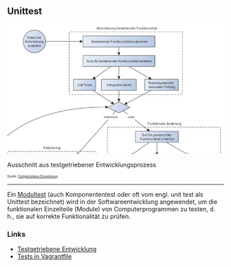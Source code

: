 Unittest
--------

![](../../../images/Docker/Unittest.png)

Ausschnitt aus testgetriebener Entwicklungsprozess

<p style="font-size: 0.5em">Quelle: <a href="https://de.wikipedia.org/wiki/Testgetriebene_Entwicklung">Testgetriebene Entwicklung</a></p>

- - -

Ein [Modultest](https://de.wikipedia.org/wiki/Modultest) (auch Komponententest oder oft vom engl. unit test als Unittest bezeichnet) wird in der Softwareentwicklung angewendet, um die funktionalen Einzelteile (Module) von Computerprogrammen zu testen, d. h., sie auf korrekte Funktionalität zu prüfen.

### Links

* [Testgetriebene Entwicklung](https://de.wikipedia.org/wiki/Testgetriebene_Entwicklung)
* [Tests in Vagrantfile](https://github.com/mc-b/devops/tree/master/vagrant/tests)